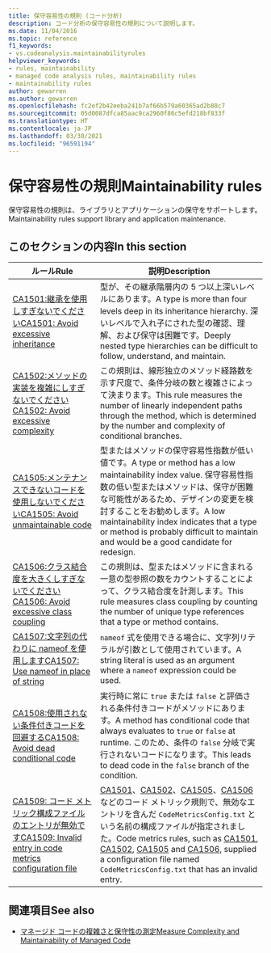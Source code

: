 ```yaml
---
title: 保守容易性の規則 (コード分析)
description: コード分析の保守容易性の規則について説明します。
ms.date: 11/04/2016
ms.topic: reference
f1_keywords:
- vs.codeanalysis.maintainabilityrules
helpviewer_keywords:
- rules, maintainability
- managed code analysis rules, maintainability rules
- maintainability rules
author: gewarren
ms.author: gewarren
ms.openlocfilehash: fc2ef2b42eeba241b7af66b579a60365ad2b88c7
ms.sourcegitcommit: 05d0087dfca85aac9ca2960f86c5efd218bf833f
ms.translationtype: HT
ms.contentlocale: ja-JP
ms.lasthandoff: 03/30/2021
ms.locfileid: "96591194"
---
```

# <a name="maintainability-rules"></a><span data-ttu-id="fd514-103">保守容易性の規則</span><span class="sxs-lookup"><span data-stu-id="fd514-103">Maintainability rules</span></span>

<span data-ttu-id="fd514-104">保守容易性の規則は、ライブラリとアプリケーションの保守をサポートします。</span><span class="sxs-lookup"><span data-stu-id="fd514-104">Maintainability rules support library and application maintenance.</span></span>

## <a name="in-this-section"></a><span data-ttu-id="fd514-105">このセクションの内容</span><span class="sxs-lookup"><span data-stu-id="fd514-105">In this section</span></span>

| <span data-ttu-id="fd514-106">ルール</span><span class="sxs-lookup"><span data-stu-id="fd514-106">Rule</span></span> | <span data-ttu-id="fd514-107">説明</span><span class="sxs-lookup"><span data-stu-id="fd514-107">Description</span></span> |
|-----------|-----------------------------------|
| [<span data-ttu-id="fd514-108">CA1501:継承を使用しすぎないでください</span><span class="sxs-lookup"><span data-stu-id="fd514-108">CA1501: Avoid excessive inheritance</span></span>](ca1501.md) | <span data-ttu-id="fd514-109">型が、その継承階層内の 5 つ以上深いレベルにあります。</span><span class="sxs-lookup"><span data-stu-id="fd514-109">A type is more than four levels deep in its inheritance hierarchy.</span></span> <span data-ttu-id="fd514-110">深いレベルで入れ子にされた型の確認、理解、および保守は困難です。</span><span class="sxs-lookup"><span data-stu-id="fd514-110">Deeply nested type hierarchies can be difficult to follow, understand, and maintain.</span></span> |
| [<span data-ttu-id="fd514-111">CA1502:メソッドの実装を複雑にしすぎないでください</span><span class="sxs-lookup"><span data-stu-id="fd514-111">CA1502: Avoid excessive complexity</span></span>](ca1502.md) | <span data-ttu-id="fd514-112">この規則は、線形独立のメソッド経路数を示す尺度で、条件分岐の数と複雑さによって決まります。</span><span class="sxs-lookup"><span data-stu-id="fd514-112">This rule measures the number of linearly independent paths through the method, which is determined by the number and complexity of conditional branches.</span></span> |
| [<span data-ttu-id="fd514-113">CA1505:メンテナンスできないコードを使用しないでください</span><span class="sxs-lookup"><span data-stu-id="fd514-113">CA1505: Avoid unmaintainable code</span></span>](ca1505.md) | <span data-ttu-id="fd514-114">型またはメソッドの保守容易性指数が低い値です。</span><span class="sxs-lookup"><span data-stu-id="fd514-114">A type or method has a low maintainability index value.</span></span> <span data-ttu-id="fd514-115">保守容易性指数の低い型またはメソッドは、保守が困難な可能性があるため、デザインの変更を検討することをお勧めします。</span><span class="sxs-lookup"><span data-stu-id="fd514-115">A low maintainability index indicates that a type or method is probably difficult to maintain and would be a good candidate for redesign.</span></span> |
| [<span data-ttu-id="fd514-116">CA1506:クラス結合度を大きくしすぎないでください</span><span class="sxs-lookup"><span data-stu-id="fd514-116">CA1506: Avoid excessive class coupling</span></span>](ca1506.md) | <span data-ttu-id="fd514-117">この規則は、型またはメソッドに含まれる一意の型参照の数をカウントすることによって、クラス結合度を計測します。</span><span class="sxs-lookup"><span data-stu-id="fd514-117">This rule measures class coupling by counting the number of unique type references that a type or method contains.</span></span> |
| [<span data-ttu-id="fd514-118">CA1507:文字列の代わりに nameof を使用します</span><span class="sxs-lookup"><span data-stu-id="fd514-118">CA1507: Use nameof in place of string</span></span>](ca1507.md) | <span data-ttu-id="fd514-119">`nameof` 式を使用できる場合に、文字列リテラルが引数として使用されています。</span><span class="sxs-lookup"><span data-stu-id="fd514-119">A string literal is used as an argument where a `nameof` expression could be used.</span></span> |
| [<span data-ttu-id="fd514-120">CA1508:使用されない条件付きコードを回避する</span><span class="sxs-lookup"><span data-stu-id="fd514-120">CA1508: Avoid dead conditional code</span></span>](ca1508.md) | <span data-ttu-id="fd514-121">実行時に常に `true` または `false` と評価される条件付きコードがメソッドにあります。</span><span class="sxs-lookup"><span data-stu-id="fd514-121">A method has conditional code that always evaluates to `true` or `false` at runtime.</span></span> <span data-ttu-id="fd514-122">このため、条件の `false` 分岐で実行されないコードになります。</span><span class="sxs-lookup"><span data-stu-id="fd514-122">This leads to dead code in the `false` branch of the condition.</span></span> |
| [<span data-ttu-id="fd514-123">CA1509: コード メトリック構成ファイルのエントリが無効です</span><span class="sxs-lookup"><span data-stu-id="fd514-123">CA1509: Invalid entry in code metrics configuration file</span></span>](ca1509.md) | <span data-ttu-id="fd514-124">[CA1501](ca1501.md)、[CA1502](ca1502.md)、[CA1505](ca1505.md)、[CA1506](ca1506.md) などのコード メトリック規則で、無効なエントリを含んだ `CodeMetricsConfig.txt` という名前の構成ファイルが指定されました。</span><span class="sxs-lookup"><span data-stu-id="fd514-124">Code metrics rules, such as [CA1501](ca1501.md), [CA1502](ca1502.md), [CA1505](ca1505.md) and [CA1506](ca1506.md), supplied a configuration file named `CodeMetricsConfig.txt` that has an invalid entry.</span></span> |

## <a name="see-also"></a><span data-ttu-id="fd514-125">関連項目</span><span class="sxs-lookup"><span data-stu-id="fd514-125">See also</span></span>

- [<span data-ttu-id="fd514-126">マネージド コードの複雑さと保守性の測定</span><span class="sxs-lookup"><span data-stu-id="fd514-126">Measure Complexity and Maintainability of Managed Code</span></span>](/visualstudio/code-quality/code-metrics-values)
